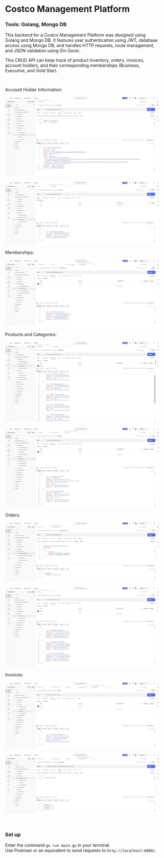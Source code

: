 # Costco Management Platform

### Tools: Golang, Mongo DB

This backend for a Costco Management Platform was designed using Golang and Mongo DB. It features user authentication using JWT, database access using Mongo DB, and handles HTTP requests, route management, and JSON validation using Gin Gonic.

This CRUD API can keep track of product inventory, orders, invoices, account holders, and their corresponding memberships (Business, Executive, and Gold Star).

<br>

Account Holder Information:

![My Image](images/Users.png)

![My Image](images/Accounts.png)

Memberships:

![My Image](images/Memberships.png)

Products and Categories:

![My Image](images/Categories.png)

![My Image](images/Products.png)

Orders:

![My Image](images/OrderItem.png)

![My Image](images/Orders.png)

Invoices:

![My Image](images/Invoices.png)

![My Image](images/Update_Invoice.png)

<br>

### Set up

Enter the command `go run main.go` in your terminal. <br>
Use Postman or an equivalent to send requests to `http://localhost:8080/`.
